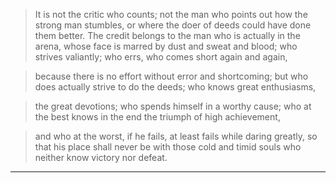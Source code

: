 
>It is not the critic who counts; not the man who points out how the strong man stumbles, 
>or where the doer of deeds could have done them better. 
>The credit belongs to the man who is actually in the arena, whose face is marred by dust and sweat and blood; 
>who strives valiantly; who errs, who comes short again and again, 

>because there is no effort without error and shortcoming; but who does actually strive to do the deeds; who knows great enthusiasms, 

>the great devotions; who spends himself in a worthy cause; who at the best knows in the end the triumph of high achievement, 

>and who at the worst, if he fails, at least fails while daring greatly, 
>so that his place shall never be with those cold and timid souls who neither know victory nor defeat.
****
